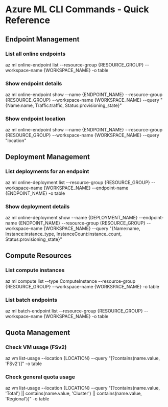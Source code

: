 # Azure ML CLI Commands - Quick Reference

## Endpoint Management

### List all online endpoints
az ml online-endpoint list --resource-group {RESOURCE_GROUP} --workspace-name {WORKSPACE_NAME} -o table

### Show endpoint details
az ml online-endpoint show --name {ENDPOINT_NAME} --resource-group {RESOURCE_GROUP} --workspace-name {WORKSPACE_NAME} --query "{Name:name, Traffic:traffic, Status:provisioning_state}"

### Show endpoint location
az ml online-endpoint show --name {ENDPOINT_NAME} --resource-group {RESOURCE_GROUP} --workspace-name {WORKSPACE_NAME} --query "location"

## Deployment Management

### List deployments for an endpoint
az ml online-deployment list --resource-group {RESOURCE_GROUP} --workspace-name {WORKSPACE_NAME} --endpoint-name {ENDPOINT_NAME} -o table

### Show deployment details
az ml online-deployment show --name {DEPLOYMENT_NAME} --endpoint-name {ENDPOINT_NAME} --resource-group {RESOURCE_GROUP} --workspace-name {WORKSPACE_NAME} --query "{Name:name, Instance:instance_type, InstanceCount:instance_count, Status:provisioning_state}"

## Compute Resources

### List compute instances
az ml compute list --type ComputeInstance --resource-group {RESOURCE_GROUP} --workspace-name {WORKSPACE_NAME} -o table

### List batch endpoints
az ml batch-endpoint list --resource-group {RESOURCE_GROUP} --workspace-name {WORKSPACE_NAME} -o table

## Quota Management

### Check VM usage (FSv2)
az vm list-usage --location {LOCATION} --query "[?contains(name.value, 'FSv2')]" -o table

### Check general quota usage
az vm list-usage --location {LOCATION} --query "[?contains(name.value, 'Total') || contains(name.value, 'Cluster') || contains(name.value, 'Regional')]" -o table
